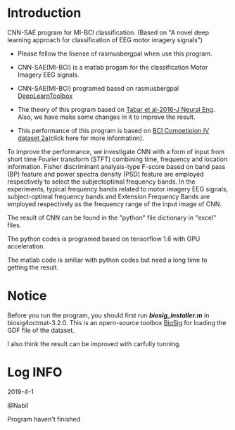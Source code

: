 # Introduction

CNN-SAE program for MI-BCI classification. (Based on "A novel deep learning approach for classification of EEG motor imagery signals")

- Please fellow the lisense of rasmusbergpal when use this program.
- CNN-SAE(MI-BCI) is a matlab progam for the classification Motor Imagery EEG signals.
- CNN-SAE(MI-BCI) programed based on rasmusbergpal [DeepLearnToolbox](https://github.com/rasmusbergpalm/DeepLearnToolbox.git)

- The theory of this program based on [Tabar et al-2016-J Neural Eng](https://doi.org/10.1088/1741-2560/14/1/016003). Also, we have make some changes in it to improve the result.

- This performance of this program is based on [BCI Competioion IV dataset 2a](http://www.bbci.de/competition/iv/)(click here for more information).



To improve the performance, we investigate CNN with a form of input from short time Fourier transform (STFT) combining time, frequency and location information. Fisher discriminant analysis-type F-score based on band pass (BP) feature and power spectra density (PSD) feature are employed respectively to select the subjectoptimal frequency bands. In the experiments, typical frequency bands related to motor imagery EEG signals, subject-optimal frequency bands and Extension Frequency Bands are employed respectively as the frequency range of the input image of CNN.

The result of CNN can be found in the "python" file dictionary in "excel" files.

The python codes is programed based on tensorflow 1.6 with GPU acceleration.

The matlab code is smiliar with python codes but need a long time to getting the result.

# Notice

Before you run the program, you should first run ***biosig_installer.m*** in biosig4octmat-3.2.0. This is an opern-source toolbox [BioSig](http://biosig.sourceforge.net/) for loading the GDF file of the dataset.

I also think the result can be improved with carfully tunning.



# Log INFO

2019-4-1

@Nabil 

Program haven't finished
